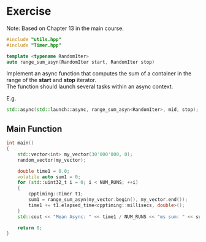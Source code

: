 # Exercise

Note: Based on Chapter 13 in the main course.

```cpp
#include "utils.hpp"
#include "Timer.hpp"

template <typename RandomIter>
auto range_sum_asyn(RandomIter start, RandomIter stop)
```

Implement an async function that computes the sum of a container in the range of the **start** and **stop** iterator.  
The function should launch several tasks within an async context.

E.g.

```cpp
std::async(std::launch::async, range_sum_asyn<RandomIter>, mid, stop);
```

## Main Function

```cpp
int main()
{
    std::vector<int> my_vector(30'000'000, 0);
    random_vector(my_vector);

    double time1 = 0.0;
    volatile auto sum1 = 0;
    for (std::uint32_t i = 0; i < NUM_RUNS; ++i)
    {
        cpptiming::Timer t1;
        sum1 = range_sum_asyn(my_vector.begin(), my_vector.end());
        time1 += t1.elapsed_time<cpptiming::millisecs, double>();
    }
    std::cout << "Mean Async: " << time1 / NUM_RUNS << "ms sum: " << sum1 << std::endl;

    return 0;
}
```
